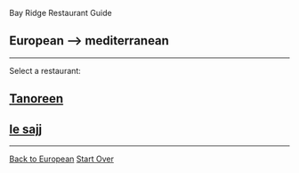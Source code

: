 Bay Ridge Restaurant Guide
## European --> mediterranean
---
Select a restaurant:
## [Tanoreen](https://tanoreen.com/)
## [le sajj](https://lesajjbk.com/)
---
[Back to European](european.md)
[Start Over](../home.md)
